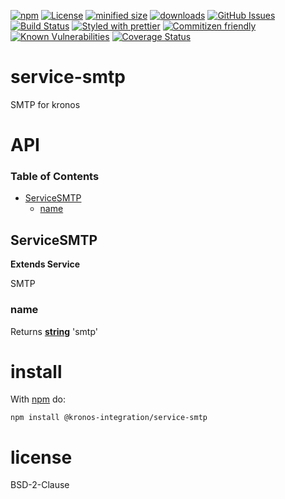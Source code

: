 [![npm](https://img.shields.io/npm/v/@kronos-integration/service-smtp.svg)](https://www.npmjs.com/package/@kronos-integration/service-smtp)
[![License](https://img.shields.io/badge/License-BSD%203--Clause-blue.svg)](https://opensource.org/licenses/BSD-3-Clause)
[![minified size](https://badgen.net/bundlephobia/min/@kronos-integration/service-smtp)](https://bundlephobia.com/result?p=@kronos-integration/service-smtp)
[![downloads](http://img.shields.io/npm/dm/@kronos-integration/service-smtp.svg?style=flat-square)](https://npmjs.org/package/@kronos-integration/service-smtp)
[![GitHub Issues](https://img.shields.io/github/issues/service-smtp/service-smtp.svg?style=flat-square)](https://github.com/service-smtp/service-smtp/issues)
[![Build Status](https://img.shields.io/endpoint.svg?url=https%3A%2F%2Factions-badge.atrox.dev%2Fservice-smtp%2Fservice-smtp%2Fbadge\&style=flat)](https://actions-badge.atrox.dev/service-smtp/service-smtp/goto)
[![Styled with prettier](https://img.shields.io/badge/styled_with-prettier-ff69b4.svg)](https://github.com/prettier/prettier)
[![Commitizen friendly](https://img.shields.io/badge/commitizen-friendly-brightgreen.svg)](http://commitizen.github.io/cz-cli/)
[![Known Vulnerabilities](https://snyk.io/test/github/service-smtp/service-smtp/badge.svg)](https://snyk.io/test/github/service-smtp/service-smtp)
[![Coverage Status](https://coveralls.io/repos/service-smtp/service-smtp/badge.svg)](https://coveralls.io/github/service-smtp/service-smtp)

# service-smtp

SMTP for kronos

# API

<!-- Generated by documentation.js. Update this documentation by updating the source code. -->

### Table of Contents

*   [ServiceSMTP](#servicesmtp)
    *   [name](#name)

## ServiceSMTP

**Extends Service**

SMTP

### name

Returns **[string](https://developer.mozilla.org/docs/Web/JavaScript/Reference/Global_Objects/String)** 'smtp'

# install

With [npm](http://npmjs.org) do:

```shell
npm install @kronos-integration/service-smtp
```

# license

BSD-2-Clause
